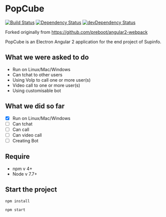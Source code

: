 # PopCube

[![Build Status](https://travis-ci.org/bertofer/angular2-electron.svg?branch=master)](https://travis-ci.org/bertofer/angular2-webpack-electron)
[![Dependency Status](https://david-dm.org/bertofer/angular2-electron.svg)](https://david-dm.org/bertofer/angular2-electron)
[![devDependency Status](https://david-dm.org/bertofer/angular2-electron/dev-status.svg)](https://david-dm.org/bertofer/angular2-electron#info=devDependencies)

Forked originally from https://github.com/preboot/angular2-webpack

PopCube is an Electron Angular 2 application for the end project of Supinfo.

## What we were asked to do
- Run on Linux/Mac/Windows
- Can tchat to other users
- Using VoIp to call one or more user(s)
- Video call to one or more user(s)
- Using customisable bot

## What we did so far
- [x] Run on Linux/Mac/Windows
- [ ] Can tchat
- [ ] Can call
- [ ] Can video call
- [ ] Creating Bot

## Require
- npm v 4+
- Node v 7.7+

## Start the project

```
npm install
```

```
npm start
```
